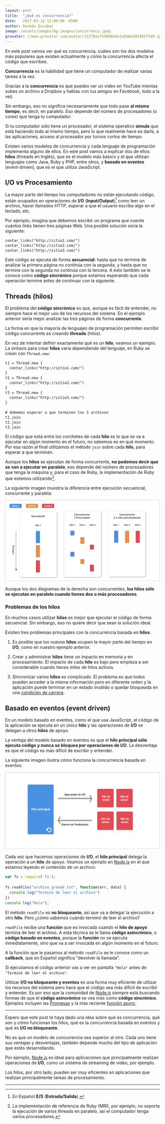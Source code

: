 ```yaml
---
layout: post
title:  "¿Qué es concurrencia?"
date:   2017-07-12 12:00:00 -0500
author: Germán Escobar
image: /assets/images/bg-images/concurrency.jpeg
gravatar: //www.gravatar.com/avatar/12270acfe9b6842e1a5b6e594382f149.jpg?s=80
---
```


En este post vamos ver qué es concurrencia, cuáles son los dos modelos más populares que existen actualmente y cómo la concurrencia afecta el código que escribes.<!-- more -->

**Concurrencia** es la habilidad que tiene un computador de realizar varias tareas a la vez.

Gracias a la **concurrencia** es que puedes ver un video en YouTube mientas subes un archivo a Dropbox y hablas con tus amigos en Facebook, todo a la vez.

Sin embargo, eso no significa necesariamente que todo pase **al mismo tiempo**, es decir, en paralelo. Eso depende del número de procesadores (o cores) que tenga tu computador.

Si tu computador sólo tiene un procesador, el sistema operativo **simula** que está haciendo todo al mismo tiempo, pero lo que realmente hace es darle, a las aplicaciones, acceso al procesador por turnos cortos de tiempo.

Existen varios modelos de concurrencia y cada lenguaje de programación implementa alguno de ellos. En este post vamos a explicar dos de ellos: **hilos** (threads en Inglés), que es el modelo más básico y el que utilizan lenguajes como Java, Ruby y PHP, entre otros, y **basado en eventos** (event-driven), que es el que utiliza JavaScript.

## I/O vs Procesamiento

La mayor parte del tiempo los computadores no están ejecutando código, están ocupados en operaciones de **I/O** (**Input/Output**)[^1] como leer un archivo, hacer llamados HTTP, esperar a que el usuario escriba algo en el teclado, etc.

Por ejemplo, imagina que debemos escribir un programa que cuente cuántos links tienen tres páginas Web. Una posible solución sería la siguiente:

<pre><code class="overflow language-ruby">contar_links("http://sitio1.com/")
contar_links("http://sitio2.com/")
contar_links("http://sitio3.com/")</code></pre>

Este código se ejecuta de forma **secuencial**: hasta que no termine de analizar la primera página no continúa con la segunda, y hasta que no termine con la segunda no continúa con la tercera. A esto también se le conoce como **código sincrónico** porque estamos esperando que cada operación termine antes de continuar con la siguiente.

## Threads (hilos)

El problema del **código sincrónico** es que, aunque es fácil de entender, no siempre hace el mejor uso de los recursos del sistema. En el ejemplo anterior sería mejor analizar las tres páginas de forma **concurrente**.

La forma en que la mayoría de lenguajes de programación permiten escribir código concurrente es creando **threads** (hilos).

En vez de intentar definir exactamente qué es un **hilo**, veamos un ejemplo. La sintaxis para crear **hilos** varía dependiendo del lenguaje, en Ruby se crean con `Thread.new`:

<pre><code class="overflow language-ruby">t1 = Thread.new {
  contar_links("http://sitio1.com/")
}
t2 = Thread.new {
  contar_links("http://sitio2.com/")
}
t3 = Thread.new {
  contar_links("http://sitio3.com/")
}

# debemos esperar a que terminen los 3 archivos
t1.join
t2.join
t3.join</code></pre>

El código que está entre los corchetes de cada **hilo** es lo que se va a ejecutar en algún momento en el futuro, no sabemos es en qué momento. Por esa razón al final utilizamos el método `join` sobre cada **hilo**, para esperar a que terminen.

Aunque los **hilos** se ejecutan de forma concurrente, **no podemos decir que se van a ejecutar en paralelo**, eso depende del número de procesadores que tenga la máquina y, para el caso de Ruby, la implementación de Ruby que estemos utilizando[^2].

La siguiente imagen muestra la diferencia entre ejecución secuencial, concurrente y paralela:

<img src="/assets/images/concurrency.png" alt="Concurrencia" class="photo">

Aunque los dos diagramas de la derecha son concurrentes, **los hilos sólo se ejecutan en paralelo cuando tienes dos o más procesadores**.

### Problemas de los hilos

En muchos casos utilizar **hilos** es mejor que ejecutar el código de forma secuencial. Sin embargo, eso no quiere decir que sean la solución ideal.

Existen tres problemas principales con la concurrencia basada en **hilos**.

1. Es posible que los nuevos **hilos** ocupen la mayor parte del tiempo en **I/O**, como en nuestro ejemplo anterior.

2. Crear y administrar **hilos** tiene un impacto en memoria y en procesamiento. El impacto de cada **hilo** es bajo pero empieza a ser considerable cuando tienes miles de hilos activos.

3. Sincronizar varios **hilos** es complicado. El problema es que todos pueden acceder a la misma información pero en diferente orden y la aplicación puede terminar en un estado inválido o quedar bloqueada en una <a href="https://es.wikipedia.org/wiki/Condici%C3%B3n_de_carrera" target="_blank">condición de carrera</a>.

## Basado en eventos (event driven)

En un modelo basado en eventos, como el que usa JavaScript, el código de la aplicación se ejecuta en un único **hilo** y las operaciones de **I/O** se delegan a otros **hilos** de apoyo.

La ventaja del modelo basado en eventos es que el **hilo principal sólo ejecuta código y nunca se bloquea por operaciones de I/O**. La desventaja es que el código es más difícil de escribir y entender.

La siguiente imagen ilustra cómo funciona la concurrencia basada en eventos:

<img src="/assets/images/async-io.png" alt="Concurrencia basada en eventos" class="photo">

Cada vez que hacemos operaciones de **I/O**, el **hilo principal** delega la operación a un **hilo** de apoyo. Veamos un ejemplo en <a href="https://nodejs.org/en/" target="_blank">Node.js</a> en el que estamos leyendo el contenido de un archivo:

```javascript
var fs = require('fs');

fs.readFile("archivo_grande.txt", function(err, data) {
  console.log("Terminó de leer el archivo")
})
console.log("Hola");
```

El método `readFile` es **no bloqueante**, así que va a delegar la ejecución a otro **hilo**. Pero ¿cómo sabemos cuándo terminó de leer el archivo?

`readFile` recibe una **función** que es invocada cuando el **hilo de apoyo** termina de leer el archivo. A esta técnica se le llama **código asincrónico**, o **código basado en eventos**, porque la **función** no se ejecuta inmediatamente, sino que va a ser invocada en algún momento en el futuro.

A la función que le pasamos al método `readFile` se le conoce como un **callback**, que en Español significa "devolver la llamada".

Si ejecutamos el código anterior vas a ver en pantalla `"Hola"` antes de `"Terminó de leer el archivo"`.

Utilizar **I/O no bloqueante y eventos** es una forma muy eficiente de utilizar los recursos del sistema pero hace que el código sea más difícil de escribir y entender. Es por eso que la comunidad de <a href="https://nodejs.org/en/" target="_blank">Node.js</a> siempre está buscando formas de que el **código asincrónico** se vea más como **código sincrónico**. Ejemplos incluyen las <a href="https://developer.mozilla.org/en-US/docs/Web/JavaScript/Guide/Using_promises" target="_blank">Promesas</a> y la más reciente <a href="https://developer.mozilla.org/en-US/docs/Web/JavaScript/Reference/Statements/async_function" target="_blank">función async</a>.

---

Espero que este post te haya dado una idea sobre qué es concurrencia, qué son y cómo funcionan los hilos, qué es la concurrencia basada en eventos y qué es **I/O no bloqueante**.

No es que un modelo de concurrencia sea superior al otro. Cada uno tiene sus ventajas y desventajas, también depende mucho del tipo de aplicación que estés desarrollando.

Por ejemplo, <a href="https://nodejs.org/en/" target="_blank">Node.js</a> es ideal para aplicaciones que principalmente realizan operaciones de **I/O**, como un sistema de streaming de video, por ejemplo.

Los hilos, por otro lado, pueden ser muy eficientes en aplicaciones que realizan principalmente tareas de procesamiento.

---

[^1]: En Español **E/S** (**Entrada/Salida**).
[^2]: La implementación de referencia de Ruby (MRI), por ejemplo, no soporta la ejecución de varios threads en paralelo, así el computador tenga varios procesadores.
